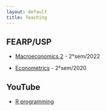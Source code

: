 ```yaml
---
layout: default
title: Teaching
---
```



## FEARP/USP

- [Macroeconomics 2](https://mj-ribeiro.github.io/blog/macro/) - 2°sem/2022

- [Econometrics](https://mj-ribeiro.github.io/blog/econometria/) - 2°sem/2020



## YouTube

- [R programming](https://mj-ribeiro.github.io/blog/alien/)



